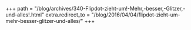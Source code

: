 +++
path = "/blog/archives/340-Flipdot-zieht-um!-Mehr,-besser,-Glitzer,-und-alles!.html"
extra.redirect_to = "/blog/2016/04/04/flipdot-zieht-um-mehr-besser-glitzer-und-alles/"
+++
